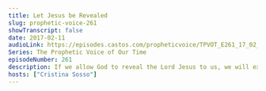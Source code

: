 ```yaml
---
title: Let Jesus be Revealed
slug: prophetic-voice-261
showTranscript: false
date: 2017-02-11
audioLink: https://episodes.castos.com/propheticvoice/TPVOT_E261_17_02_11-12_Let_Jesus_be_Revealed.mp3
Series: The Prophetic Voice of Our Time
episodeNumber: 261
description: If we allow God to reveal the Lord Jesus to us, we will experience Him as if for the first time!
hosts: ["Cristina Sosso"]
---
```

